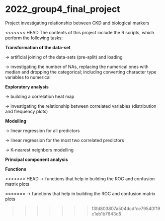# 2022_group4_final_project

Project investigating relationship between CKD and biological markers

<<<<<<< HEAD
The contents of this project include the R scripts, which perform the following tasks:

**Transformation of the data-set**

-\> artificial joining of the data-sets (pre-split) and loading

-\> investigating the number of NAs, replacing the numerical ones with median and dropping the categorical; including converting character type variables to numerical

**Exploratory analysis**

-\> building a correlation heat map

-\> investigating the relationship between correlated variables (distribution and frequency plots)

**Modelling**

-\> linear regression for all predictors

-\> linear regression for the most two correlated predictors

-\> K-nearest neighbors modelling

**Principal component analysis**

**Functions**

<<<<<<< HEAD
-\> functions that help in building the ROC and confusion matrix plots



=======
-\> functions that help in building the ROC and confusion matrix plots
>>>>>>> f3fd803807a504dcdfce79540f19c1eb1b7643d5
